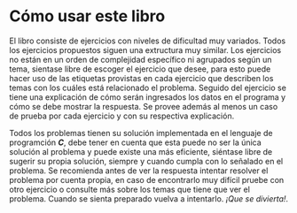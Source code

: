 # Cómo usar este libro

El libro consiste de ejercicios con niveles de dificultad muy variados. Todos los ejercicios propuestos siguen una extructura muy similar. Los ejercicios no están en un orden de complejidad específico ni agrupados según un tema, sientase libre de escoger el ejercicio que desee, para esto puede hacer uso de las etiquetas provistas en cada ejercicio que describen los temas con los cuáles está relacionado el problema. Seguido del ejercicio se tiene una explicación de cómo serán ingresados los datos en el programa y cómo se debe mostrar la respuesta. Se provee además al menos un caso de prueba por cada ejercicio y con su respectiva explicación.

Todos los problemas tienen su solución implementada en el lenguaje de programción _**C**_, debe tener en cuenta que esta puede no ser la única solución al problema y puede existe una más eficiente, siéntase libre de sugerir su propia solución, siempre y cuando cumpla con lo señalado en el problema.
Se recomienda antes de ver la respuesta intentar resolver el problema por cuenta propia, en caso de encontrarlo muy difícil pruebe con otro ejercicio o consulte más sobre los temas que tiene que ver el problema. Cuando se sienta preparado vuelva a intentarlo. _¡Que se divierta!_.
